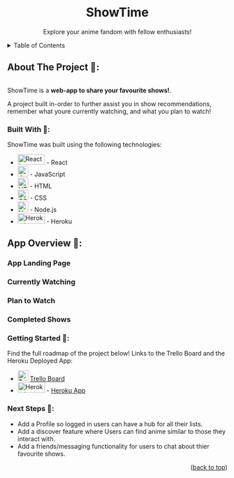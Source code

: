 <a name="readme-top"></a>

<!-- PROJECT LOGO -->
<br />
<div align="center">

  <h1 align="center">ShowTime</h1>

  <p align="center">
    Explore your anime fandom with fellow enthusiasts!
    <br />
 </div>


<details>
  <summary>Table of Contents</summary>
  <ol>
    <li>
      <a href="#about-the-project">About The Project</a>
      <ul>
        <li><a href="#built-with">Built With</a></li>
      </ul>
    </li>
    <li>
      <a href="#getting-started">Getting Started</a>
    </li>
    <li><a href="#usage">Usage</a></li>
    <li><a href="#roadmap">Roadmap</a></li>
    <li><a href="#contributing">Contributing</a></li>
  </ol>
</details>


## About The Project 📝:

<p align="center">
<img src=>
 </p>

ShowTime is a **web-app to share your favourite shows!**.

A project built in-order to further assist you in show recommendations, remember what youre currently watching, and what you plan to watch!

### Built With 🔧:

ShowTime was built using the following technologies:

- <img src="https://reactnative.dev/img/header_logo.svg" alt="React Logo" width="62" height="24"> - React
- <img src="https://upload.wikimedia.org/wikipedia/commons/9/99/Unofficial_JavaScript_logo_2.svg" alt="JavaScript Logo" width="24" height="24"> - JavaScript
- <img src="https://www.w3.org/html/logo/downloads/HTML5_Logo_512.png" alt="HTML5 Logo" width="24" height="24"> - HTML
- <img src="https://upload.wikimedia.org/wikipedia/commons/d/d5/CSS3_logo_and_wordmark.svg" alt="CSS3 Logo" width="24" height="24"> - CSS
- <img src="https://cdn.iconscout.com/icon/free/png-512/node-js-1-1174935.png" alt="Node.js Logo" width="24" height="24"> - Node.js
- <img src="https://e7.pngegg.com/pngimages/855/935/png-clipart-heroku-logo-heroku-logo-icons-logos-emojis-tech-companies.png" alt="Heroku Logo" width="62" height="24"> - Heroku



<!-- GETTING STARTED -->
## App Overview  📱:

<h3> App Landing Page </h3>

<h3> Currently Watching </h3>

<h3> Plan to Watch </h3>

<h3> Completed Shows </h3>


### Getting Started 🌱:

Find the full roadmap of the project below! Links to the Trello Board and the Heroku Deployed App:

- <img src="https://cdn.iconscout.com/icon/free/png-256/trello-6-569395.png" alt="Trello Logo" width="24" height="24"> [Trello Board](https://trello.com/b/e8SpOaI8/show-tracker)
- <img src="https://e7.pngegg.com/pngimages/855/935/png-clipart-heroku-logo-heroku-logo-icons-logos-emojis-tech-companies.png" alt="Heroku Logo" width="62" height="24"> - [Heroku App](http://localhost:3000/)


### Next Steps 🚀:

 - Add a Profile so logged in users can have a hub for all their lists.
 - Add a discover feature where Users can find anime similar to those they interact with.
 - Add a friends/messaging functionality for users to chat about thier favourite shows.

<p align="right">(<a href="#readme-top">back to top</a>)</p>

